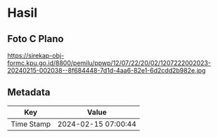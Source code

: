 # Hasil

## Foto C Plano

https://sirekap-obj-formc.kpu.go.id/8800/pemilu/ppwp/12/07/22/20/02/1207222002023-20240215-002038--8f684448-7d1d-4aa6-82e1-6d2cdd2b982e.jpg


## Metadata

| Key        | Value               |
| ---------- | ------------------- |
| Time Stamp | 2024-02-15 07:00:44 |



